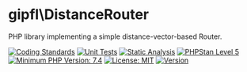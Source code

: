 gipfl\DistanceRouter
====================

PHP library implementing a simple distance-vector-based Router.

[![Coding Standards](https://github.com/gipfl/distance-router/actions/workflows/CodingStandards.yml/badge.svg)](https://github.com/gipfl/distance-router/actions/workflows/CodingStandards.yml)
[![Unit Tests](https://github.com/gipfl/distance-router/actions/workflows/UnitTests.yml/badge.svg)](https://github.com/gipfl/distance-router/actions/workflows/UnitTests.yml)
[![Static Analysis](https://github.com/gipfl/distance-router/actions/workflows/StaticAnalysis.yml/badge.svg)](https://github.com/gipfl/distance-router/actions/workflows/StaticAnalysis.yml)
[![PHPStan Level 5](https://img.shields.io/badge/PHPStan-level%205-brightgreen.svg?style=flat)](https://phpstan.org/)
[![Minimum PHP Version: 7.4](https://img.shields.io/badge/php-%3E%3D%207.4-8892BF.svg)](https://php.net/)
[![License: MIT](https://poser.pugx.org/gipfl/distance-router/license)](https://choosealicense.com/licenses/mit/)
[![Version](https://poser.pugx.org/gipfl/distance-router/version)](https://packagist.org/packages/gipfl/distance-router)
